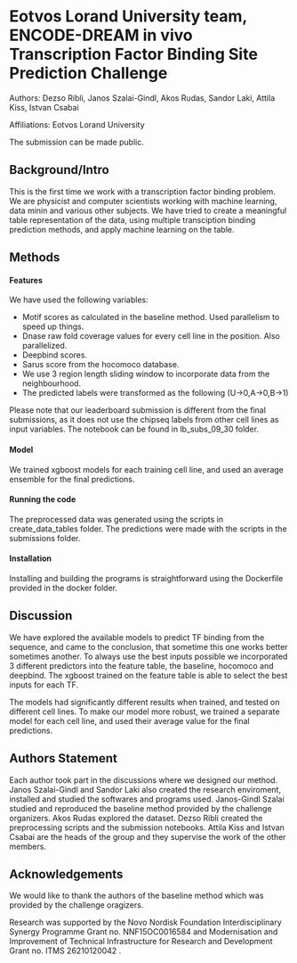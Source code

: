 # Eotvos Lorand University team, ENCODE-DREAM in vivo Transcription Factor Binding Site Prediction Challenge

Authors: Dezso Ribli, Janos Szalai-Gindl, Akos Rudas, Sandor Laki, Attila Kiss, Istvan Csabai

Affiliations: Eotvos Lorand University

The submission can be made public.

## Background/Intro


This is the first time we work with a transcription factor binding problem. We are physicist and computer scientists working with machine learning, data minin and various other subjects. We have tried to create a meaningful table representation of the data, using multiple transciption binding prediction methods, and apply machine learning on the table.


## Methods

#### Features

We have used the following variables:
- Motif scores as calculated in the baseline method. Used parallelism to speed up things.
- Dnase raw fold coverage values for every cell line in the position. Also parallelized.
- Deepbind scores.
- Sarus score from the hocomoco database.
- We use 3 region length sliding window to incorporate data from the neighbourhood.
- The predicted labels were transformed as the following (U->0,A->0,B->1)


Please note that our leaderboard submission is different from the final submissions, as it does not use the chipseq labels from other cell lines as input variables. The notebook can be found in lb_subs_09_30 folder.

#### Model

We trained xgboost models for each training cell line, and used an average ensemble for the final predictions.

#### Running the code

The preprocessed data was generated using the scripts in create_data_tables folder.  The predictions were made with the scripts in the submissions folder.


#### Installation
Installing and building the programs is straightforward using the Dockerfile provided in the docker folder.

## Discussion 

We have explored the available models to predict TF binding from the sequence, and came to the conclusion, that sometime this one works better sometimes another.
To always use the best inputs possible we incorporated 3 different predictors into the feature table, the baseline, hocomoco and deepbind.
The xgboost trained on the feature table is able to select the best inputs for each TF.


The models had significantly different results when trained, and tested on different cell lines. To make our model more robust, we trained a separate model for each cell line, and used their average value for the final predictions.


## Authors Statement

Each author took part in the discussions where we designed our method. Janos Szalai-Gindl and Sandor Laki  also created the research enviroment, installed and studied the softwares and programs used. Janos-Gindl Szalai studied and reproduced the baseline method provided by the challenge organizers. Akos Rudas explored the dataset. Dezso Ribli created the preprocessing scripts and the submission notebooks. Attila Kiss and Istvan Csabai are the heads of the group and they supervise the work of the other members.

## Acknowledgements

We would like to thank the authors of the baseline method which was provided by the challenge oragizers.

Research was supported by the Novo Nordisk Foundation Interdisciplinary Synergy Programme Grant no.  NNF15OC0016584 and Modernisation and Improvement of Technical Infrastructure for Research and Development Grant no. ITMS 26210120042 .

